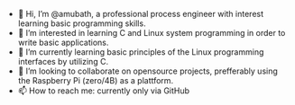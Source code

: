 - 👋 Hi, I’m @amubath, a professional process engineer with interest learning basic programming skills.
- 👀 I’m interested in learning C and Linux system programming in order to write basic applications.
- 🌱 I’m currently learning basic principles of the Linux programming interfaces by utilizing C.
- 💞️ I’m looking to collaborate on opensource projects, prefferably using the Raspberry Pi (zero/4B) as a plattform.
- 📫 How to reach me: currently only via GitHub

<!---
amubath/amubath is a ✨ special ✨ repository because its `README.md` (this file) appears on your GitHub profile.
You can click the Preview link to take a look at your changes.
--->
